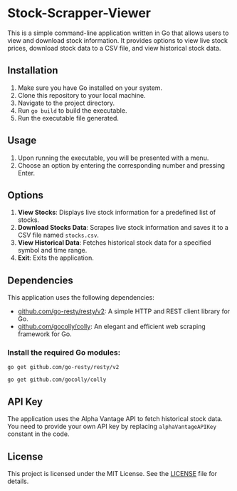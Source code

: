 # Stock-Scrapper-Viewer

This is a simple command-line application written in Go that allows users to view and download stock information. It provides options to view live stock prices, download stock data to a CSV file, and view historical stock data.

## Installation

1. Make sure you have Go installed on your system.
2. Clone this repository to your local machine.
3. Navigate to the project directory.
4. Run `go build` to build the executable.
5. Run the executable file generated.

## Usage

1. Upon running the executable, you will be presented with a menu.
2. Choose an option by entering the corresponding number and pressing Enter.

## Options

1. **View Stocks**: Displays live stock information for a predefined list of stocks.
2. **Download Stocks Data**: Scrapes live stock information and saves it to a CSV file named `stocks.csv`.
3. **View Historical Data**: Fetches historical stock data for a specified symbol and time range.
4. **Exit**: Exits the application.

## Dependencies

This application uses the following dependencies:

- [github.com/go-resty/resty/v2](https://github.com/go-resty/resty/v2): A simple HTTP and REST client library for Go.
- [github.com/gocolly/colly](https://github.com/gocolly/colly): An elegant and efficient web scraping framework for Go.

### Install the required Go modules:
```
go get github.com/go-resty/resty/v2
```
```
go get github.com/gocolly/colly
```


## API Key

The application uses the Alpha Vantage API to fetch historical stock data. You need to provide your own API key by replacing `alphaVantageAPIKey` constant in the code.

## License

This project is licensed under the MIT License. See the [LICENSE](LICENSE) file for details.

